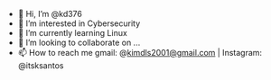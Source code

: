 - 👋 Hi, I’m @kd376
- 👀 I’m interested in Cybersecurity
- 🌱 I’m currently learning Linux
- 💞️ I’m looking to collaborate on ...
- 📫 How to reach me gmail: @kimdls2001@gmail.com | Instagram: @itsksantos

<!---
kd376/kd376 is a ✨ special ✨ repository because its `README.md` (this file) appears on your GitHub profile.
You can click the Preview link to take a look at your changes.
--->
